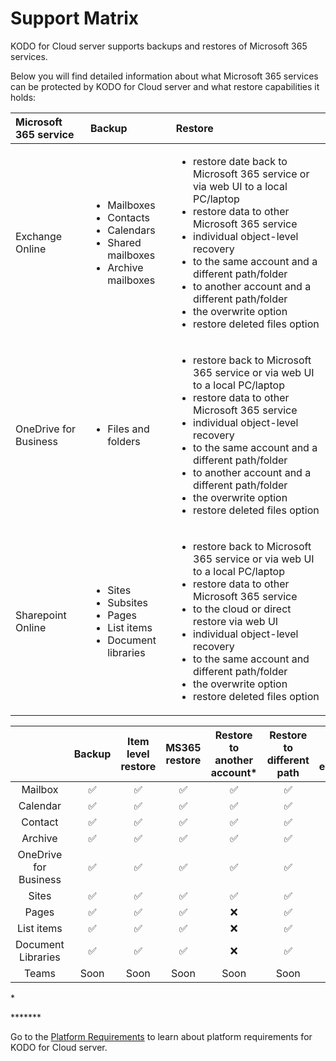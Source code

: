 # Support Matrix

KODO for Cloud server supports backups and restores of Microsoft 365 services. 

Below you will find detailed information about what Microsoft 365 services can be protected by KODO for Cloud server and what restore capabilities it holds:

<table>
  <thead>
    <tr>
      <th style="text-align:left">Microsoft 365 service</th>
      <th style="text-align:left">Backup</th>
      <th style="text-align:left">Restore</th>
    </tr>
  </thead>
  <tbody>
    <tr>
      <td style="text-align:left">Exchange Online</td>
      <td style="text-align:left">
        <ul>
          <li>Mailboxes</li>
          <li>Contacts</li>
          <li>Calendars</li>
          <li>Shared mailboxes</li>
          <li>Archive mailboxes</li>
        </ul>
      </td>
      <td style="text-align:left">
        <ul>
          <li>restore date back to Microsoft 365 service or via web UI to a local PC/laptop</li>
          <li>restore data to other Microsoft 365 service</li>
          <li>individual object-level recovery</li>
          <li>to the same account and a different path/folder</li>
          <li>to another account and a different path/folder</li>
          <li>the overwrite option</li>
          <li>restore deleted files option</li>
        </ul>
      </td>
    </tr>
    <tr>
      <td style="text-align:left">OneDrive for Business</td>
      <td style="text-align:left">
        <p></p>
        <ul>
          <li>Files and folders</li>
        </ul>
      </td>
      <td style="text-align:left">
        <ul>
          <li>restore back to Microsoft 365 service or via web UI to a local PC/laptop</li>
          <li>restore data to other Microsoft 365 service</li>
          <li>individual object-level recovery</li>
          <li>to the same account and a different path/folder</li>
          <li>to another account and a different path/folder</li>
          <li>the overwrite option</li>
          <li>restore deleted files option</li>
        </ul>
      </td>
    </tr>
    <tr>
      <td style="text-align:left">Sharepoint Online</td>
      <td style="text-align:left">
        <ul>
          <li>Sites</li>
          <li>Subsites</li>
          <li>Pages</li>
          <li>List items</li>
          <li>Document libraries</li>
        </ul>
      </td>
      <td style="text-align:left">
        <ul>
          <li>restore back to Microsoft 365 service or via web UI to a local PC/laptop</li>
          <li>restore data to other Microsoft 365 service</li>
          <li>to the cloud or direct restore via web UI</li>
          <li>individual object-level recovery</li>
          <li>to the same account and different path/folder</li>
          <li>the overwrite option</li>
          <li>restore deleted files option</li>
        </ul>
        <p></p>
      </td>
    </tr>
  </tbody>
</table>

|  | Backup  | Item level restore | MS365 restore | Restore to another account\* | Restore to different path | Restore deleted elements\*\* | Restore with overwrite | Download\*\*\* |
| :---: | :---: | :---: | :---: | :---: | :---: | :---: | :---: | :---: |
| Mailbox | ✅ | ✅ | ✅ | ✅ | ✅ | ✅ | ✅ | ✅ |
| Calendar | ✅ | ✅ | ✅ | ✅ | ✅ | ✅ | ✅ | ✅ |
| Contact | ✅ | ✅ | ✅ | ✅ | ✅ | ✅ | ✅ | ✅ |
| Archive | ✅ | ✅ | ✅ | ✅ | ✅ | ✅ | ✅ | ✅ |
| OneDrive for Business | ✅ | ✅ | ✅ | ✅ | ✅ | ✅ | ✅ | ✅ |
| Sites | ✅ | ✅ | ✅ | ✅ | ✅ | ✅ | ✅ | ✅ |
| Pages | ✅ | ✅ | ✅ | ❌ | ✅ | ✅ | ✅ | ✅ |
| List items | ✅ | ✅ | ✅ | ❌ | ✅ | ✅ | ✅ | ✅ |
| Document  Libraries | ✅ | ✅ | ✅ | ❌ | ✅ | ✅ | ✅ | ✅ |
| Teams | Soon | Soon | Soon | Soon | Soon | Soon | Soon | Soon |

\*  
  
****\*\*\*

Go to the [Platform Requirements](https://storware.gitbook.io/kodo-for-cloud-office365/overview/platform-requirements) to learn about platform requirements for KODO for Cloud server.

